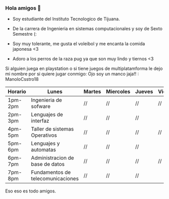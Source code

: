 ### Hola amigos 👋


- Soy estudiante del Instituto Tecnologico de Tijuana.
- De la carrera de Ingenieria en sistemas computacionales y soy de Sexto Semestre (:

- Soy muy tolerante, me gusta el voleibol y me encanta la comida japonesa <3
- Adoro a los perros de la raza pug ya que son muy lindo y tiernos <3

Si alguien juega en playstation o si tiene juegos de multiplatamforma le dejo mi nombre por si quiere jugar conmigo:
Ojo soy un manco jaja!! : ManoloCsstro18


| Horario | Lunes                              | Martes  | Miercoles | Jueves | Viernes |
|---------|------------------------------------|---------|-----------|--------|---------|
| 1pm-2pm | Ingenieria de sofware              | //      | //        | //     | //      |
| 2pm-3pm | Lenguajes de interfaz              | //      | //        | //     |         |
| 4pm-5pm | Taller de sistemas  Operativos     | //      | //        | //     | //      |
| 5pm-6pm | Lenguajes y automatas              | //      | //        | //     |         |
| 6pm-7pm | Administracion de  base de datos   | //      | //        | //     | //      |
| 7pm-8pm | Fundamentos de  telecomunicaciones | //      | //        | //     |         |


Eso eso es todo amigos.

